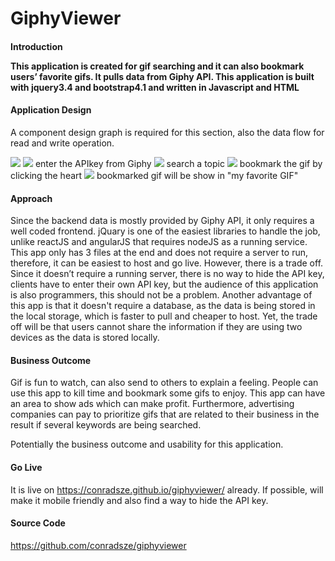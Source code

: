 <h1>GiphyViewer</h1>
<h4>Introduction  

This application is created for gif searching and it can also bookmark users’ favorite gifs. It pulls data from Giphy API. This application is built with jquery3.4 and bootstrap4.1 and written in Javascript and HTML

<h4>Application Design </h4>

A component design graph is required for this section, also the data flow for read and write operation. 

<img src="https://imgur.com/iQNn3wr">

<img src="https://imgur.com/UO8d6P1">
enter the APIkey from Giphy

<img src="https://imgur.com/9KdcKUd">
search a topic

<img src="https://imgur.com/RnlMHNr">
bookmark the gif by clicking the heart

<img src="https://imgur.com/hIZcVeE">
bookmarked gif will be show in "my favorite GIF"

<h4>Approach </h4>

Since the backend data is mostly provided by Giphy API, it only requires a well coded frontend. jQuary is one of the easiest libraries to handle the job, unlike reactJS and angularJS that requires nodeJS as a running service. This app only has 3 files at the end and does not require a server to run, therefore, it can be easiest to host and go live. However, there is a trade off. Since it doesn’t require a running server, there is no way to hide the API key, clients have to enter their own API key, but the audience of this application is also programmers, this should not be a problem. Another advantage of this app is that it doesn't require a database, as the data is being stored in the local storage, which is faster to pull and cheaper to host. Yet, the trade off will be that users cannot share the information if they are using two devices as the data is stored locally.

<h4>Business Outcome  </h4>

Gif is fun to watch, can also send to others to explain a feeling. People can use this app to kill time and bookmark some gifs to enjoy. This app can have an area to show ads which can make profit. Furthermore, advertising companies can pay to prioritize gifs that are related to their business in the result if several keywords are being searched. 

Potentially the business outcome and usability for this application. 

<h4>Go Live  </h4>

It is live on <https://conradsze.github.io/giphyviewer/> already. If possible, will make it mobile friendly and also find a way to hide the API key.

<h4>Source Code  </h4>

https://github.com/conradsze/giphyviewer

